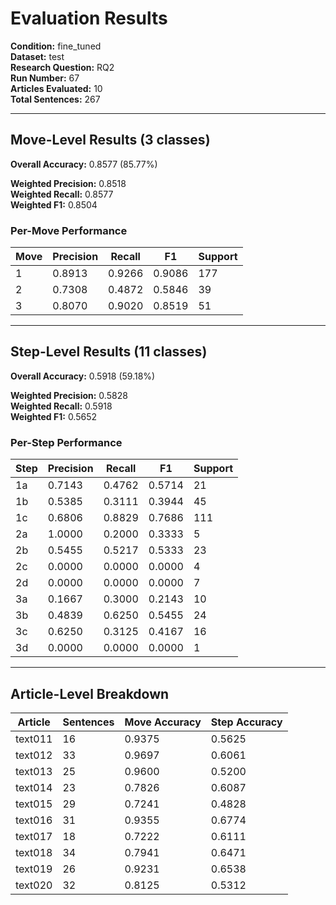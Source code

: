 # Evaluation Results

**Condition:** fine_tuned  
**Dataset:** test  
**Research Question:** RQ2  
**Run Number:** 67  
**Articles Evaluated:** 10  
**Total Sentences:** 267  

---

## Move-Level Results (3 classes)

**Overall Accuracy:** 0.8577 (85.77%)  

**Weighted Precision:** 0.8518  
**Weighted Recall:** 0.8577  
**Weighted F1:** 0.8504  

### Per-Move Performance

| Move | Precision | Recall | F1 | Support |
|------|-----------|--------|----|---------|
| 1 | 0.8913 | 0.9266 | 0.9086 | 177 |
| 2 | 0.7308 | 0.4872 | 0.5846 | 39 |
| 3 | 0.8070 | 0.9020 | 0.8519 | 51 |

---

## Step-Level Results (11 classes)

**Overall Accuracy:** 0.5918 (59.18%)  

**Weighted Precision:** 0.5828  
**Weighted Recall:** 0.5918  
**Weighted F1:** 0.5652  

### Per-Step Performance

| Step | Precision | Recall | F1 | Support |
|------|-----------|--------|----|---------|
| 1a | 0.7143 | 0.4762 | 0.5714 | 21 |
| 1b | 0.5385 | 0.3111 | 0.3944 | 45 |
| 1c | 0.6806 | 0.8829 | 0.7686 | 111 |
| 2a | 1.0000 | 0.2000 | 0.3333 | 5 |
| 2b | 0.5455 | 0.5217 | 0.5333 | 23 |
| 2c | 0.0000 | 0.0000 | 0.0000 | 4 |
| 2d | 0.0000 | 0.0000 | 0.0000 | 7 |
| 3a | 0.1667 | 0.3000 | 0.2143 | 10 |
| 3b | 0.4839 | 0.6250 | 0.5455 | 24 |
| 3c | 0.6250 | 0.3125 | 0.4167 | 16 |
| 3d | 0.0000 | 0.0000 | 0.0000 | 1 |

---

## Article-Level Breakdown

| Article | Sentences | Move Accuracy | Step Accuracy |
|---------|-----------|---------------|---------------|
| text011 | 16 | 0.9375 | 0.5625 |
| text012 | 33 | 0.9697 | 0.6061 |
| text013 | 25 | 0.9600 | 0.5200 |
| text014 | 23 | 0.7826 | 0.6087 |
| text015 | 29 | 0.7241 | 0.4828 |
| text016 | 31 | 0.9355 | 0.6774 |
| text017 | 18 | 0.7222 | 0.6111 |
| text018 | 34 | 0.7941 | 0.6471 |
| text019 | 26 | 0.9231 | 0.6538 |
| text020 | 32 | 0.8125 | 0.5312 |
